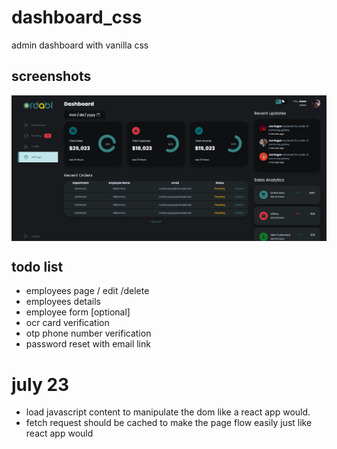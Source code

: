# dashboard_css
admin dashboard with vanilla css


## screenshots

<img src="./wordo-88.png" align="center" />

## todo list

- employees page / edit /delete
- employees details
- employee form [optional]
- ocr card verification
- otp phone number verification
- password reset with email link

# july 23

- load javascript content to manipulate the dom like a react app would.
- fetch request should be cached to make the page flow easily just like react app would

